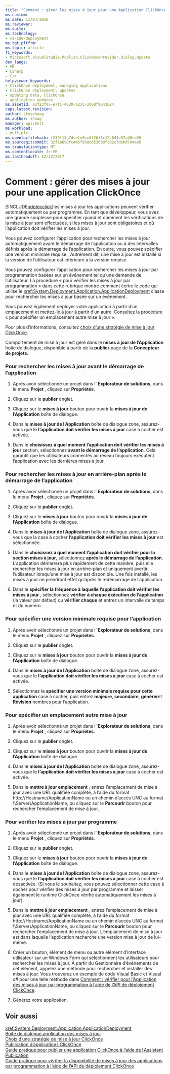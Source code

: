 ```yaml
---
title: "Comment : gérer les mises à jour pour une Application ClickOnce | Documents Microsoft"
ms.custom: 
ms.date: 11/04/2016
ms.reviewer: 
ms.suite: 
ms.technology:
- vs-ide-deployment
ms.tgt_pltfrm: 
ms.topic: article
f1_keywords:
- Microsoft.VisualStudio.Publish.ClickOnceProvider.Dialog.Update
dev_langs:
- VB
- CSharp
- C++
helpviewer_keywords:
- ClickOnce deployment, managing applications
- ClickOnce deployment, updates
- updating data, ClickOnce
- application updates
ms.assetid: a3f23f05-e7f1-4620-b23c-2d68f9643684
caps.latest.revision: 
author: stevehoag
ms.author: shoag
manager: wpickett
ms.workload:
- multiple
ms.openlocfilehash: f239f13a7dcefe0ce6f2bf8c12c641e97a48ce26
ms.sourcegitcommit: 32f1a690fc445f9586d53698fc82c7debd784eeb
ms.translationtype: MT
ms.contentlocale: fr-FR
ms.lasthandoff: 12/22/2017
---
```

# <a name="how-to-manage-updates-for-a-clickonce-application"></a>Comment : gérer des mises à jour pour une application ClickOnce
[!INCLUDE[ndptecclick](../deployment/includes/ndptecclick_md.md)]les mises à jour les applications peuvent vérifier automatiquement ou par programme. En tant que développeur, vous avez une grande souplesse pour spécifier quand et comment les vérifications de la mise à jour sont effectuées, si les mises à jour sont obligatoires et où l’application doit vérifier les mises à jour.  
  
 Vous pouvez configurer l’application pour rechercher les mises à jour automatiquement avant le démarrage de l’application ou à des intervalles définis après le démarrage de l’application. En outre, vous pouvez spécifier une version minimale requise ; Autrement dit, une mise à jour est installé si la version de l’utilisateur est inférieure à la version requise.  
  
 Vous pouvez configurer l’application pour rechercher les mises à jour par programmation basées sur un événement tel qu’une demande de l’utilisateur. La procédure « pour vérifier les mises à jour par programmation » dans cette rubrique montre comment écrire le code qui utilise le <xref:System.Deployment.Application.ApplicationDeployment> classe pour rechercher les mises à jour basée sur un événement.  
  
 Vous pouvez également déployer votre application à partir d’un emplacement et mettez-le à jour à partir d’un autre. Consultez la procédure « pour spécifier un emplacement autre mise à jour ».  
  
 Pour plus d’informations, consultez [choix d’une stratégie de mise à jour ClickOnce](../deployment/choosing-a-clickonce-update-strategy.md).  
  
 Comportement de mise à jour est géré dans le **mises à jour de l’Application** boîte de dialogue, disponible à partir de la **publier** page de la **Concepteur de projets.**  
  
### <a name="to-check-for-updates-before-the-application-starts"></a>Pour rechercher les mises à jour avant le démarrage de l’application  
  
1.  Après avoir sélectionné un projet dans l’ **Explorateur de solutions**, dans le menu **Projet** , cliquez sur **Propriétés**.  
  
2.  Cliquez sur le **publier** onglet.  
  
3.  Cliquez sur le **mises à jour** bouton pour ouvrir la **mises à jour de l’Application** boîte de dialogue.  
  
4.  Dans le **mises à jour de l’Application** boîte de dialogue zone, assurez-vous que le **l’application doit vérifier les mises à jour** case à cocher est activée.  
  
5.  Dans le **choisissez à quel moment l’application doit vérifier les mises à jour** section, sélectionnez **avant le démarrage de l’application**. Cela garantit que les utilisateurs connectés au réseau toujours exécutent l’application avec les dernières mises à jour.  
  
### <a name="to-check-for-updates-in-the-background-after-the-application-starts"></a>Pour rechercher les mises à jour en arrière-plan après le démarrage de l’application  
  
1.  Après avoir sélectionné un projet dans l’ **Explorateur de solutions**, dans le menu **Projet** , cliquez sur **Propriétés**.  
  
2.  Cliquez sur le **publier** onglet.  
  
3.  Cliquez sur le **mises à jour** bouton pour ouvrir la **mises à jour de l’Application** boîte de dialogue.  
  
4.  Dans le **mises à jour de l’Application** boîte de dialogue zone, assurez-vous que la case à cocher **l’application doit vérifier les mises à jour** est sélectionnée.  
  
5.  Dans le **choisissez à quel moment l’application doit vérifier pour la section mises à jour**, sélectionnez **après le démarrage de l’application**. L’application démarrera plus rapidement de cette manière, puis elle rechercher les mises à jour en arrière-plan et uniquement avertir l’utilisateur lorsqu’une mise à jour est disponible. Une fois installé, les mises à jour ne prendront effet qu’après le redémarrage de l’application.  
  
6.  Dans le **spécifier la fréquence à laquelle l’application doit vérifier les mises à jour** , sélectionnez **vérifier à chaque exécution de l’application** (la valeur par défaut) ou **vérifier chaque** et entrez un intervalle de temps et du numéro.  
  
### <a name="to-specify-a-minimum-required-version-for-the-application"></a>Pour spécifier une version minimale requise pour l’application  
  
1.  Après avoir sélectionné un projet dans l’ **Explorateur de solutions**, dans le menu **Projet** , cliquez sur **Propriétés**.  
  
2.  Cliquez sur le **publier** onglet.  
  
3.  Cliquez sur le **mises à jour** bouton pour ouvrir la **mises à jour de l’Application** boîte de dialogue.  
  
4.  Dans le **mises à jour de l’Application** boîte de dialogue zone, assurez-vous que le **l’application doit vérifier les mises à jour** case à cocher est activée.  
  
5.  Sélectionnez le **spécifier une version minimale requise pour cette application** case à cocher, puis entrez **majeure**, **secondaire**, **générer**et  **Révision** nombres pour l’application.  
  
### <a name="to-specify-a-different-update-location"></a>Pour spécifier un emplacement autre mise à jour  
  
1.  Après avoir sélectionné un projet dans l’ **Explorateur de solutions**, dans le menu **Projet** , cliquez sur **Propriétés**.  
  
2.  Cliquez sur le **publier** onglet.  
  
3.  Cliquez sur le **mises à jour** bouton pour ouvrir la **mises à jour de l’Application** boîte de dialogue.  
  
4.  Dans le **mises à jour de l’Application** boîte de dialogue zone, assurez-vous que le **l’application doit vérifier les mises à jour** case à cocher est activée.  
  
5.  Dans le **mettre à jour emplacement** , entrez l’emplacement de mise à jour avec une URL qualifiée complète, à l’aide du format http://Hostname/ApplicationName ou un chemin d’accès UNC au format \\\Server\ApplicationName, ou cliquez sur le **Parcourir** bouton pour rechercher l’emplacement de mise à jour.  
  
### <a name="to-check-for-updates-programmatically"></a>Pour vérifier les mises à jour par programme  
  
1.  Après avoir sélectionné un projet dans l’ **Explorateur de solutions**, dans le menu **Projet** , cliquez sur **Propriétés**.  
  
2.  Cliquez sur le **publier** onglet.  
  
3.  Cliquez sur le **mises à jour** bouton pour ouvrir la **mises à jour de l’Application** boîte de dialogue.  
  
4.  Dans le **mises à jour de l’Application** boîte de dialogue zone, assurez-vous que le **l’application doit vérifier les mises à jour** case à cocher est désactivée. (Si vous le souhaitez, vous pouvez sélectionner cette case à cocher pour vérifier des mises à jour par programme et laisser également le runtime ClickOnce vérifie automatiquement les mises à jour).  
  
5.  Dans le **mettre à jour emplacement** , entrez l’emplacement de mise à jour avec une URL qualifiée complète, à l’aide du format http://Hostname/ApplicationName ou un chemin d’accès UNC au format \\\Server\ApplicationName, ou cliquez sur le **Parcourir** bouton pour rechercher l’emplacement de mise à jour. L’emplacement de mise à jour est dans laquelle l’application recherche une version mise à jour de lui-même.  
  
6.  Créer un bouton, élément de menu ou autre élément d’interface utilisateur sur un Windows Form qui sélectionnent les utilisateurs pour rechercher les mises à jour. À partir du Gestionnaire d’événements de cet élément, appelez une méthode pour rechercher et installer des mises à jour. Vous trouverez un exemple de code Visual Basic et Visual c# pour une telle méthode dans [Comment : vérifier pour l’Application des mises à jour par programmation à l’aide de l’API de déploiement ClickOnce](../deployment/how-to-check-for-application-updates-programmatically-using-the-clickonce-deployment-api.md).  
  
7.  Générez votre application.  
  
## <a name="see-also"></a>Voir aussi  
 <xref:System.Deployment.Application.ApplicationDeployment>   
 [Boîte de dialogue application des mises à jour](http://msdn.microsoft.com/en-us/8eca8743-8e68-4d04-bfd5-4dc0a9b2934f)   
 [Choix d’une stratégie de mise à jour ClickOnce](../deployment/choosing-a-clickonce-update-strategy.md)   
 [Publication d’applications ClickOnce](../deployment/publishing-clickonce-applications.md)   
 [Guide pratique pour publier une application ClickOnce à l’aide de l’Assistant Publication](../deployment/how-to-publish-a-clickonce-application-using-the-publish-wizard.md)   
 [Guide pratique pour vérifier la disponibilité de mises à jour des applications par programmation à l’aide de l’API de déploiement ClickOnce](../deployment/how-to-check-for-application-updates-programmatically-using-the-clickonce-deployment-api.md)
